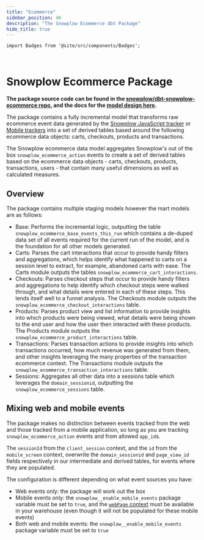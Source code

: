 ```yaml
---
title: "Ecommerce"
sidebar_position: 40
description: "The Snowplow Ecommerce dbt Package"
hide_title: true
---
```


```mdx-code-block
import Badges from '@site/src/components/Badges';
```

<Badges badgeType="dbt-package Release" pkg="ecommerce"></Badges>&nbsp;
<Badges badgeType="Actively Maintained"></Badges>
<Badges badgeType="SPAL"></Badges>

# Snowplow Ecommerce Package

**The package source code can be found in the [snowplow/dbt-snowplow-ecommerce repo](https://github.com/snowplow/dbt-snowplow-ecommerce), and the docs for the [model design here](https://snowplow.github.io/dbt-snowplow-ecommerce/#!/overview/snowplow_ecommerce).**

The package contains a fully incremental model that transforms raw ecommerce event data generated by the [Snowplow JavaScript tracker](/docs/sources/trackers/javascript-trackers/index.md) or [Mobile trackers](/docs/sources/trackers/mobile-trackers/index.md) into a set of derived tables based around the following ecommerce data objects: carts, checkouts, products and transactions.

The Snowplow ecommerce data model aggregates Snowplow's out of the box `snowplow_ecommerce_action` events to create a set of derived tables based on the ecommerce data objects - carts, checkouts, products, transactions, users - that contain many useful dimensions as well as calculated measures.

## Overview

The package contains multiple staging models however the mart models are as follows:

- Base: Performs the incremental logic, outputting the table `snowplow_ecommerce_base_events_this_run` which contains a de-duped data set of all events required for the current run of the model, and is the foundation for all other models generated.
- Carts: Parses the cart interactions that occur to provide handy filters and aggregations, which helps identify what happened to carts on a session level to extract, for example, abandoned carts with ease. The Carts module outputs the tables `snowplow_ecommerce_cart_interactions`.
- Checkouts: Parses checkout steps that occur to provide handy filters and aggregations to help identify which checkout steps were walked through, and what details were entered in each of these steps. This lends itself well to a funnel analysis. The Checkouts module outputs the `snowplow_ecommerce_checkout_interactions` table.
- Products: Parses product view and list information to provide insights into which products were being viewed, what details were being shown to the end user and how the user then interacted with these products. The Products module outputs the `snowplow_ecommerce_product_interactions` table.
- Transactions: Parses transaction actions to provide insights into which transactions occurred, how much revenue was generated from them, and other insights leveraging the many properties of the transaction ecommerce context. The Transactions module outputs the `snowplow_ecommerce_transaction_interactions` table.
- Sessions: Aggregates all other data into a sessions table which leverages the  `domain_sessionid`, outputting the `snowplow_ecommerce_sessions` table.


## Mixing web and mobile events

The package makes no distinction between events tracked from the web and those tracked from a mobile application, so long as you are tracking `snowplow_ecommerce_action` events and from allowed `app_id`s.

The `sessionId` from the `client_session` context, and the `id` from the `mobile_screen` context, overwrite the `domain_sessionid` and `page_view_id` fields respectively in our intermediate and derived tables, for events where they are populated.

The configuration is different depending on what event sources you have:
* Web events only: the package will work out the box
* Mobile events only: the `snowplow__enable_mobile_events` package variable must be set to `true`, and the [`webPage` context](/docs/sources/trackers/javascript-trackers/web-tracker/tracker-setup/initialization-options/index.md#adding-predefined-contexts) must be available in your warehouse (even though it will not be populated for these mobile events)
* Both web and mobile events: the `snowplow__enable_mobile_events` package variable must be set to `true`
